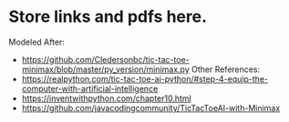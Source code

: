 # Store links and pdfs here.

Modeled After:
- https://github.com/Cledersonbc/tic-tac-toe-minimax/blob/master/py_version/minimax.py
Other References:
- https://realpython.com/tic-tac-toe-ai-python/#step-4-equip-the-computer-with-artificial-intelligence
- https://inventwithpython.com/chapter10.html
- https://github.com/javacodingcommunity/TicTacToeAI-with-Minimax
